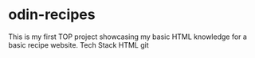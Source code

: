 # odin-recipes
This is my first TOP project showcasing my basic HTML knowledge for a basic 
recipe website. 
Tech Stack
HTML
git

